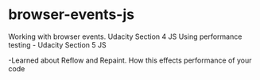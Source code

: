 # browser-events-js
Working with browser events. Udacity Section 4 JS
Using performance testing - Udacity Section 5 JS

-Learned about Reflow and Repaint. How this effects performance of your code
